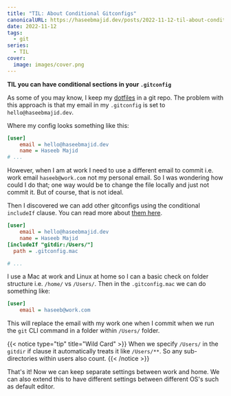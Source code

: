 ```yaml
---
title: "TIL: About Conditional Gitconfigs"
canonicalURL: https://haseebmajid.dev/posts/2022-11-12-til-about-conditional-gitconfigs/
date: 2022-11-12
tags:
  - git
series:
  - TIL
cover:
  image: images/cover.png
---
```


**TIL you can have conditional sections in your `.gitconfig`**

As some of you may know, I keep my [dotfiles](https://gitlab.com/hmajid2301/dotfiles) in a git repo.
The problem with this approach is that my email in my `.gitconfig` is set to `hello@haseebmajid.dev`.

Where my config looks something like this:

```ini
[user]
	email = hello@haseebmajid.dev
	name = Haseeb Majid
# ...
```

However, when I am at work I need to use a different email to commit i.e. work email `haseeb@work.com` not my personal
email. So I was wondering how could I do that; one way would be to change the file locally and just not commit it.
But of course, that is not ideal.

Then I discovered we can add other gitconfigs using the conditional `includeIf` clause. You can
read more about [them here](https://git-scm.com/docs/git-config#_conditional_includes).

```ini
[user]
	email = hello@haseebmajid.dev
	name = Haseeb Majid
[includeIf "gitdir:/Users/"]
  path = .gitconfig.mac

# ...
```

I use a Mac at work and Linux at home so I can a basic check on folder structure i.e. `/home/` vs `/Users/`.
Then in the `.gitconfig.mac` we can do something like:

```ini
[user]
	email = haseeb@work.com
```

This will replace the email with my work one when I commit when we run the `git` CLI command in a folder within `/Users/` folder.

{{< notice type="tip" title="Wild Card" >}}
When we specify `/Users/` in the `gitdir` if clause it automatically treats it like `/Users/**`.
So any sub-directories within users also count.
{{< /notice >}}

That's it! Now we can keep separate settings between work and home. We can also extend this to have different settings between
different OS's such as default editor.
